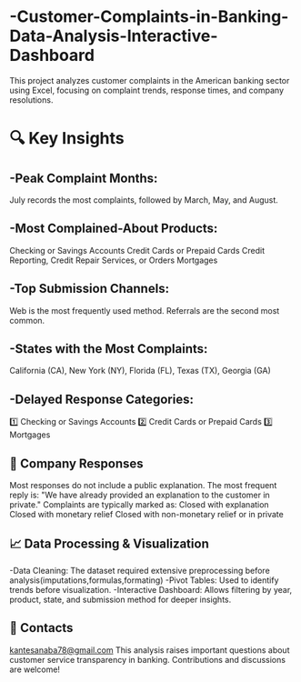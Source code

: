 # -Customer-Complaints-in-Banking-Data-Analysis-Interactive-Dashboard
This project analyzes customer complaints in the American banking sector using Excel, focusing on complaint trends, response times, and company resolutions.
# 🔍 Key Insights
## -Peak Complaint Months: 
July records the most complaints, followed by March, May, and August.
## -Most Complained-About Products:
  Checking or Savings Accounts
  Credit Cards or Prepaid Cards
  Credit Reporting, Credit Repair Services, or Orders
  Mortgages
## -Top Submission Channels:
 Web is the most frequently used method.
 Referrals are the second most common.
## -States with the Most Complaints:
California (CA), New York (NY), Florida (FL), Texas (TX), Georgia (GA)
## -Delayed Response Categories:
1️⃣ Checking or Savings Accounts
2️⃣ Credit Cards or Prepaid Cards
3️⃣ Mortgages
## 🏦 Company Responses
Most responses do not include a public explanation.
The most frequent reply is: "We have already provided an explanation to the customer in private."
Complaints are typically marked as:
Closed with explanation
Closed with monetary relief
Closed with non-monetary relief or in private
## 📈 Data Processing & Visualization
-Data Cleaning: The dataset required extensive preprocessing before analysis(imputations,formulas,formating)
-Pivot Tables: Used to identify trends before visualization.
-Interactive Dashboard: Allows filtering by year, product, state, and submission method for deeper insights.
## 🚀 Contacts
kantesanaba78@gmail.com
This analysis raises important questions about customer service transparency in banking. Contributions and discussions are welcome!
